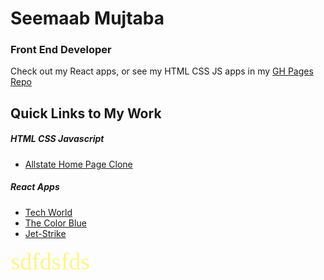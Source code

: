 # Seemaab Mujtaba
### Front End Developer

Check out my React apps, or see my HTML CSS JS apps in my [GH Pages Repo](https://github.com/smujtaba1/smujtaba1.github.io)

## Quick Links to My Work

##### HTML CSS Javascript 
  * [Allstate Home Page Clone](https://smujtaba1.github.io/allstate/index.html) 
  
##### React Apps
  * [Tech World](https://smujtaba1.github.io/techworld)
  * [The Color Blue](https://smujtaba1.github.io/thecolorblue)
  * [Jet-Strike](https://smujtaba1.github.io/jet-strike)
  
  
<svg xmlns="http://www.w3.org/2000/svg" width="138" height="43" viewBox="0 0 138 43">
  <text id="sdfdsfds" transform="translate(69 35)" fill="#fff38b" font-size="38" font-family="FranklinGothic-Medium, Franklin Gothic" font-weight="500"><tspan x="-68.587" y="0">sdfdsfds</tspan></text>
</svg>

<!--
**smujtaba1/smujtaba1** is a ✨ _special_ ✨ repository because its `README.md` (this file) appears on your GitHub profile.

Here are some ideas to get you started:

- 🔭 I’m currently working on ...
- 🌱 I’m currently learning ...
- 👯 I’m looking to collaborate on ...
- 🤔 I’m looking for help with ...
- 💬 Ask me about ...
- 📫 How to reach me: ...
- 😄 Pronouns: ...
- ⚡ Fun fact: ...
-->
